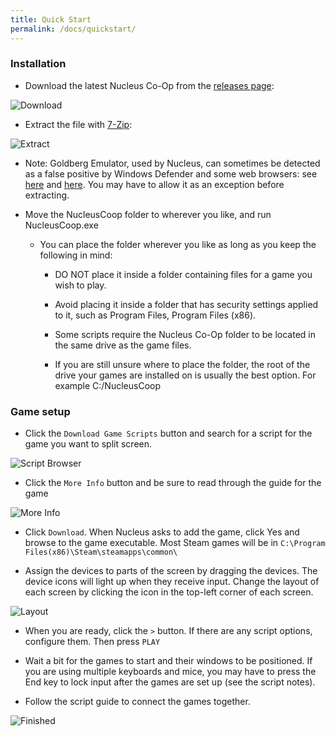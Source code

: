 ```yaml
---
title: Quick Start
permalink: /docs/quickstart/
---
```


### Installation

* Download the latest Nucleus Co-Op from the [releases page](https://github.com/ZeroFox5866/nucleuscoop/releases):


![Download](../../img/quickstart/download.png)


* Extract the file with [7-Zip](https://www.7-zip.org/):


![Extract](../../img/quickstart/extract.png)


* Note: Goldberg Emulator, used by Nucleus, can sometimes be detected as a false positive by Windows Defender and some web browsers: see [here](https://www.reddit.com/r/nucleuscoop/comments/g2k8j7/is_there_any_viruses/fnmfhbp/) and [here](https://gitlab.com/Mr_Goldberg/goldberg_emulator/-/issues/118). You may have to allow it as an exception before extracting.


* Move the NucleusCoop folder to wherever you like, and run NucleusCoop.exe
  * You can place the folder wherever you like as long as you keep the following in mind:

    * DO NOT place it inside a folder containing files for a game you wish to play.

    * Avoid placing it inside a folder that has security settings applied to it, such as Program Files, Program Files (x86).

    * Some scripts require the Nucleus Co-Op folder to be located in the same drive as the game files.

    * If you are still unsure where to place the folder, the root of the drive your games are installed on is usually the best option. For example C:/NucleusCoop

### Game setup

* Click the `Download Game Scripts` button and search for a script for the game you want to split screen.

![Script Browser](../../img/quickstart/scriptbrowser.png)


* Click the `More Info` button and be sure to read through the guide for the game


![More Info](../../img/quickstart/moreinfo.png)


* Click `Download`. When Nucleus asks to add the game, click Yes and browse to the game executable. Most Steam games will be in `C:\Program Files(x86)\Steam\steamapps\common\`

* Assign the devices to parts of the screen by dragging the devices. The device icons will light up when they receive input. Change the layout of each screen by clicking the icon in the top-left corner of each screen.

![Layout](../../img/quickstart/layout.png)

* When you are ready, click the `>` button. If there are any script options, configure them. Then press `PLAY`

* Wait a bit for the games to start and their windows to be positioned. If you are using multiple keyboards and mice, you may have to press the End key to lock input after the games are set up (see the script notes).

* Follow the script guide to connect the games together.

![Finished](../../img/quickstart/result.png)
